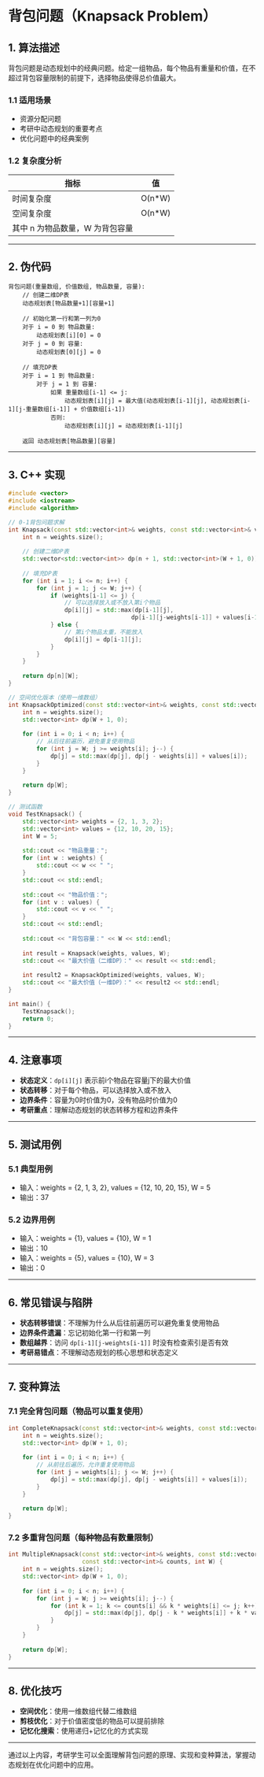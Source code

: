 # 背包问题（Knapsack Problem）

## 1. 算法描述

背包问题是动态规划中的经典问题。给定一组物品，每个物品有重量和价值，在不超过背包容量限制的前提下，选择物品使得总价值最大。

### 1.1 适用场景
- 资源分配问题
- 考研中动态规划的重要考点
- 优化问题中的经典案例

### 1.2 复杂度分析
| 指标            | 值               |
|-----------------|------------------|
| 时间复杂度      | O(n*W)           |
| 空间复杂度      | O(n*W)           |
| 其中 n 为物品数量，W 为背包容量 |

---

## 2. 伪代码

```
背包问题(重量数组, 价值数组, 物品数量, 容量):
    // 创建二维DP表
    动态规划表[物品数量+1][容量+1]
    
    // 初始化第一行和第一列为0
    对于 i = 0 到 物品数量:
        动态规划表[i][0] = 0
    对于 j = 0 到 容量:
        动态规划表[0][j] = 0
    
    // 填充DP表
    对于 i = 1 到 物品数量:
        对于 j = 1 到 容量:
            如果 重量数组[i-1] <= j:
                动态规划表[i][j] = 最大值(动态规划表[i-1][j], 动态规划表[i-1][j-重量数组[i-1]] + 价值数组[i-1])
            否则:
                动态规划表[i][j] = 动态规划表[i-1][j]
    
    返回 动态规划表[物品数量][容量]
```

---

## 3. C++ 实现

```cpp
#include <vector>
#include <iostream>
#include <algorithm>

// 0-1背包问题求解
int Knapsack(const std::vector<int>& weights, const std::vector<int>& values, int W) {
    int n = weights.size();
    
    // 创建二维DP表
    std::vector<std::vector<int>> dp(n + 1, std::vector<int>(W + 1, 0));
    
    // 填充DP表
    for (int i = 1; i <= n; i++) {
        for (int j = 1; j <= W; j++) {
            if (weights[i-1] <= j) {
                // 可以选择放入或不放入第i个物品
                dp[i][j] = std::max(dp[i-1][j], 
                                   dp[i-1][j-weights[i-1]] + values[i-1]);
            } else {
                // 第i个物品太重，不能放入
                dp[i][j] = dp[i-1][j];
            }
        }
    }
    
    return dp[n][W];
}

// 空间优化版本（使用一维数组）
int KnapsackOptimized(const std::vector<int>& weights, const std::vector<int>& values, int W) {
    int n = weights.size();
    std::vector<int> dp(W + 1, 0);
    
    for (int i = 0; i < n; i++) {
        // 从后往前遍历，避免重复使用物品
        for (int j = W; j >= weights[i]; j--) {
            dp[j] = std::max(dp[j], dp[j - weights[i]] + values[i]);
        }
    }
    
    return dp[W];
}

// 测试函数
void TestKnapsack() {
    std::vector<int> weights = {2, 1, 3, 2};
    std::vector<int> values = {12, 10, 20, 15};
    int W = 5;
    
    std::cout << "物品重量：";
    for (int w : weights) {
        std::cout << w << " ";
    }
    std::cout << std::endl;
    
    std::cout << "物品价值：";
    for (int v : values) {
        std::cout << v << " ";
    }
    std::cout << std::endl;
    
    std::cout << "背包容量：" << W << std::endl;
    
    int result = Knapsack(weights, values, W);
    std::cout << "最大价值（二维DP）：" << result << std::endl;
    
    int result2 = KnapsackOptimized(weights, values, W);
    std::cout << "最大价值（一维DP）：" << result2 << std::endl;
}

int main() {
    TestKnapsack();
    return 0;
}
```

---

## 4. 注意事项

- **状态定义**：`dp[i][j]` 表示前i个物品在容量j下的最大价值
- **状态转移**：对于每个物品，可以选择放入或不放入
- **边界条件**：容量为0时价值为0，没有物品时价值为0
- **考研重点**：理解动态规划的状态转移方程和边界条件

---

## 5. 测试用例

### 5.1 典型用例
- 输入：weights = {2, 1, 3, 2}, values = {12, 10, 20, 15}, W = 5
- 输出：37

### 5.2 边界用例
- 输入：weights = {1}, values = {10}, W = 1
- 输出：10
- 输入：weights = {5}, values = {10}, W = 3
- 输出：0

---

## 6. 常见错误与陷阱

- **状态转移错误**：不理解为什么从后往前遍历可以避免重复使用物品
- **边界条件遗漏**：忘记初始化第一行和第一列
- **数组越界**：访问 `dp[i-1][j-weights[i-1]]` 时没有检查索引是否有效
- **考研易错点**：不理解动态规划的核心思想和状态定义

---

## 7. 变种算法

### 7.1 完全背包问题（物品可以重复使用）
```cpp
int CompleteKnapsack(const std::vector<int>& weights, const std::vector<int>& values, int W) {
    int n = weights.size();
    std::vector<int> dp(W + 1, 0);
    
    for (int i = 0; i < n; i++) {
        // 从前往后遍历，允许重复使用物品
        for (int j = weights[i]; j <= W; j++) {
            dp[j] = std::max(dp[j], dp[j - weights[i]] + values[i]);
        }
    }
    
    return dp[W];
}
```

### 7.2 多重背包问题（每种物品有数量限制）
```cpp
int MultipleKnapsack(const std::vector<int>& weights, const std::vector<int>& values, 
                     const std::vector<int>& counts, int W) {
    int n = weights.size();
    std::vector<int> dp(W + 1, 0);
    
    for (int i = 0; i < n; i++) {
        for (int j = W; j >= weights[i]; j--) {
            for (int k = 1; k <= counts[i] && k * weights[i] <= j; k++) {
                dp[j] = std::max(dp[j], dp[j - k * weights[i]] + k * values[i]);
            }
        }
    }
    
    return dp[W];
}
```

---

## 8. 优化技巧

- **空间优化**：使用一维数组代替二维数组
- **剪枝优化**：对于价值密度低的物品可以提前排除
- **记忆化搜索**：使用递归+记忆化的方式实现

---

通过以上内容，考研学生可以全面理解背包问题的原理、实现和变种算法，掌握动态规划在优化问题中的应用。 